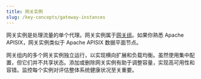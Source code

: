 ```yaml
---
title: 网关实例
slug: /key-concepts/gateway-instances
---
```


网关实例是处理流量的单个代理。网关实例属于[网关组](./gateway-groups.md)。如果你熟悉 Apache APISIX，网关实例类似于 Apache APISIX 数据平面节点。

网关组内的多个网关实例独立运行，以实现横向扩展和负载均衡。虽然使用集中配置，但它们并不共享状态。添加或删除网关实例有助于调整容量，实现高可用性和容错。监控每个实例对评估整体系统健康状况至关重要。